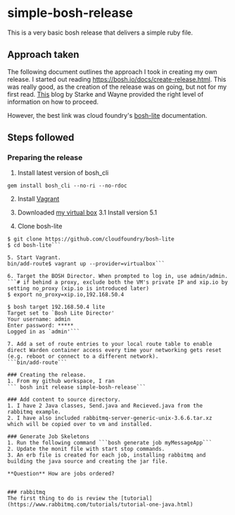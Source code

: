 # simple-bosh-release
This is a very basic bosh release that delivers a simple ruby file. 
## Approach taken
The following document outlines the approach I took in creating my own release.
I started out reading https://bosh.io/docs/create-release.html. This was really good, as the creation of the release was on going, but not for my first read. [This](http://www.starkandwayne.com/blog/your-first-bosh-release/) blog by Starke and Wayne 
provided the right level of information on how to proceed. 

However, the best link was cloud foundry's [bosh-lite](https://github.com/cloudfoundry/bosh-lite) documentation. 
## Steps followed
### Preparing the release
1. Install latest version of bosh_cli

```gem install bosh_cli --no-ri --no-rdoc```

2. Install [Vagrant](https://www.vagrantup.com/docs/getting-started/)

3. Downloaded [my virtual box](https://www.virtualbox.org/wiki/Downloads)
3.1 Install version 5.1


4. Clone bosh-lite

 ```cd ~/workspace
$ git clone https://github.com/cloudfoundry/bosh-lite
$ cd bosh-lite```

5. Start Vagrant. 
bin/add-route$ vagrant up --provider=virtualbox```

6. Target the BOSH Director. When prompted to log in, use admin/admin.
```# if behind a proxy, exclude both the VM's private IP and xip.io by setting no_proxy (xip.io is introduced later)
$ export no_proxy=xip.io,192.168.50.4

$ bosh target 192.168.50.4 lite
Target set to `Bosh Lite Director'
Your username: admin
Enter password: *****
Logged in as `admin'```

7. Add a set of route entries to your local route table to enable direct Warden container access every time your networking gets reset (e.g. reboot or connect to a different network). 
```bin/add-route```

### Creating the release.
1. From my github workspace, I ran 
``` bosh init release simple-bosh-release```

### Add content to source directory.
1. I have 2 Java classes, Send.java and Recieved.java from the rabbitmq example.
2. I have also included rabbitmq-server-generic-unix-3.6.6.tar.xz which will be copied over to vm and installed. 

### Generate Job Skeletons
1. Run the following command ```bosh generate job myMessageApp```
2. Update the monit file with start stop commands. 
3. An erb file is created for each job, installing rabbitmq and building the java source and creating the jar file.

**Question** How are jobs ordered?


### rabbitmq
The first thing to do is review the [tutorial](https://www.rabbitmq.com/tutorials/tutorial-one-java.html)
